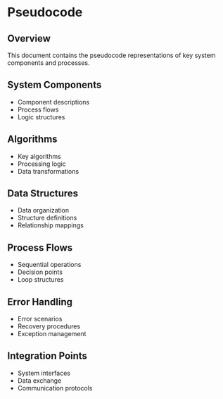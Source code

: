 # Pseudocode

## Overview
This document contains the pseudocode representations of key system components and processes.

## System Components
- Component descriptions
- Process flows
- Logic structures

## Algorithms
- Key algorithms
- Processing logic
- Data transformations

## Data Structures
- Data organization
- Structure definitions
- Relationship mappings

## Process Flows
- Sequential operations
- Decision points
- Loop structures

## Error Handling
- Error scenarios
- Recovery procedures
- Exception management

## Integration Points
- System interfaces
- Data exchange
- Communication protocols
